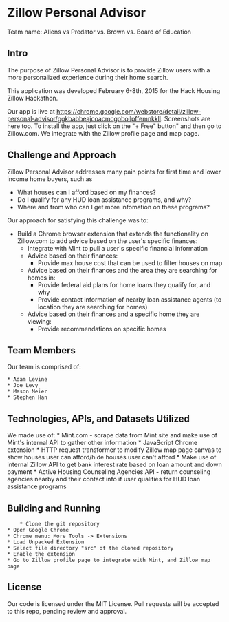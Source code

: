 # Zillow Personal Advisor

Team name: Aliens vs Predator vs. Brown vs. Board of Education

## Intro

The purpose of Zillow Personal Advisor is to provide Zillow users with a more personalized experience during their home search.

This application was developed February 6-8th, 2015 for the Hack Housing Zillow Hackathon.

Our app is live at https://chrome.google.com/webstore/detail/zillow-personal-advisor/ggkbabbeajcoacmcgobollpffemnkkll. Screenshots are here too. To install the app, just click on the "+ Free" button" and then go to Zillow.com. We integrate with the Zillow profile page and map page.

## Challenge and Approach

Zillow Personal Advisor addresses  many pain points for first time and lower income home buyers, such as 
* What houses can I afford based on my finances?
* Do I qualify for any HUD loan assistance programs, and why?
* Where and from who can I get more infomation on these programs?

Our approach for satisfying this challenge was to:

* Build a Chrome browser extension that extends the functionality on Zillow.com to add advice based on the user's specific finances:
    * Integrate with Mint to pull a user's specific financial information 
    * Advice based on their finances:
      * Provide max house cost that can be used to filter houses on map
    * Advice based on their finances and the area they are searching for homes in:
      * Provide federal aid plans for home loans they qualify for, and why
      * Provide contact information of nearby loan assistance agents (to location they are searching for homes) 
    * Advice based on their finances and a specific home they are viewing:
      * Provide recommendations on specific homes

## Team Members

Our team is comprised of:

    * Adam Levine 
    * Joe Levy
    * Mason Meier
    * Stephen Han

## Technologies, APIs, and Datasets Utilized

We made use of:
    * Mint.com - scrape data from Mint site and make use of Mint's internal API to gather other information
    * JavaScript Chrome extension
      * HTTP request transformer to modify Zillow map page canvas to show houses user can afford/hide houses user can't afford
    * Make use of internal Zillow API to get bank interest rate based on loan amount and down payment
    * Active Housing Counseling Agencies API - return counseling agencies nearby and their contact info if user qualifies for HUD loan assistance programs

## Building and Running

    	* Clone the git repository
	* Open Google Chrome
	* Chrome menu: More Tools -> Extensions  
	* Load Unpacked Extension
	* Select file directory "src" of the cloned repository
	* Enable the extension
	* Go to Zillow profile page to integrate with Mint, and Zillow map page

## License

Our code is licensed under the MIT License. Pull requests will be accepted to this repo, pending review and approval.
